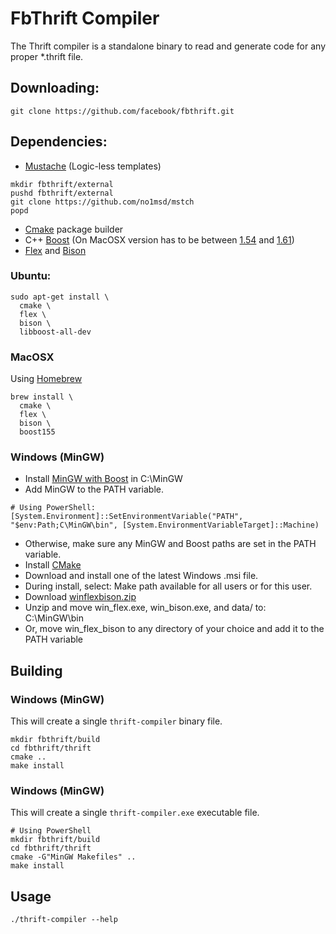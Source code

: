 # FbThrift Compiler

The Thrift compiler is a standalone binary to read and generate code for any proper *.thrift file.

## Downloading:
```
git clone https://github.com/facebook/fbthrift.git
```

## Dependencies:
- [Mustache](https://mustache.github.io/) (Logic-less templates)
```
mkdir fbthrift/external
pushd fbthrift/external
git clone https://github.com/no1msd/mstch
popd
```

- [Cmake](https://cmake.org/) package builder
- C++ [Boost](http://www.boost.org/) (On MacOSX version has to be between [1.54](http://www.boost.org/doc/libs/1_54_0/doc/html/quickbook/install.html) and [1.61](http://www.boost.org/doc/libs/1_61_0/doc/html/quickbook/install.html))
- [Flex](https://github.com/westes/flex) and [Bison](https://www.gnu.org/software/bison/)

### Ubuntu:
```
sudo apt-get install \
  cmake \
  flex \
  bison \
  libboost-all-dev
```

### MacOSX
Using [Homebrew](http://brew.sh/)
```
brew install \
  cmake \
  flex \
  bison \
  boost155
```

### Windows (MinGW)
- Install [MinGW with Boost](http://www.nuwen.net/mingw.html) in C:\MinGW
 - Add MinGW to the PATH variable.
 ```
 # Using PowerShell:
 [System.Environment]::SetEnvironmentVariable("PATH", "$env:Path;C\MinGW\bin", [System.EnvironmentVariableTarget]::Machine)
 ```
 - Otherwise, make sure any MinGW and Boost paths are set in the PATH variable.
- Install [CMake](http://www.cmake.org)
 - Download and install one of the latest Windows .msi file.
 - During install, select: Make path available for all users or for this user.
- Download [winflexbison.zip](https://sourceforge.net/projects/winflexbison/)
 - Unzip and move win_flex.exe, win_bison.exe, and data/ to: C:\MinGW\bin
 - Or, move win_flex_bison to any directory of your choice and add it to the PATH variable

## Building

### Windows (MinGW)
This will create a single `thrift-compiler` binary file.
```
mkdir fbthrift/build
cd fbthrift/thrift
cmake ..
make install
```

### Windows (MinGW)
This will create a single `thrift-compiler.exe` executable file.
```
# Using PowerShell
mkdir fbthrift/build
cd fbthrift/thrift
cmake -G"MinGW Makefiles" ..
make install
```

## Usage
```
./thrift-compiler --help
```
